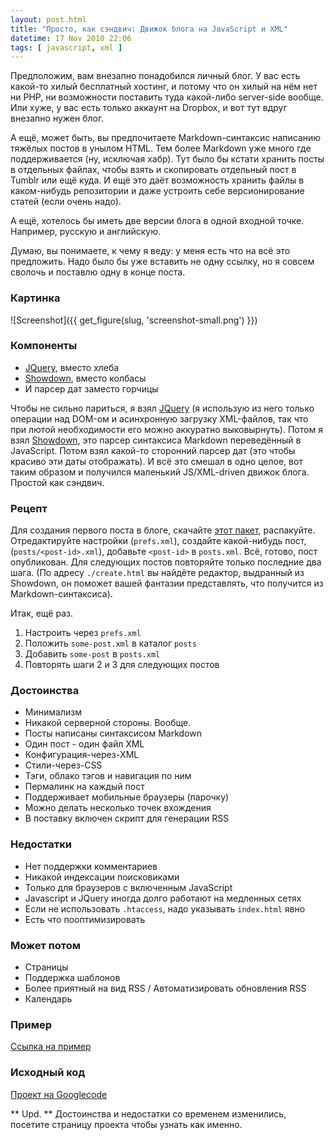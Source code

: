 ```yaml
---
layout: post.html
title: "Просто, как сэндвич: Движок блога на JavaScript и XML"
datetime: 17 Nov 2010 22:06
tags: [ javascript, xml ]
---
```


Предположим, вам внезапно понадобился личный блог. У вас есть какой-то хилый бесплатный хостинг, и потому что он хилый на нём нет ни PHP, ни возможности поставить туда какой-либо server-side вообще. Или хуже, у вас есть только аккаунт на Dropbox, и вот тут вдруг внезапно нужен блог.

А ещё, может быть, вы предпочитаете Markdown-синтаксис написанию тяжёлых постов в унылом HTML. Тем более Markdown уже много где поддерживается (ну, исключая хабр). Тут было бы кстати хранить посты в отдельных файлах, чтобы взять и скопировать отдельный пост в Tumblr или ещё куда. И ещё это даёт возможность хранить файлы в каком-нибудь репозитории и даже устроить себе версионирование статей (если очень надо).

А ещё, хотелось бы иметь две версии блога в одной входной точке. Например, русскую и английскую.

Думаю, вы понимаете, к чему я веду: у меня есть что на всё это предложить. Надо было бы уже вставить не одну ссылку, но я совсем сволочь и поставлю одну в конце поста.

### Картинка ###

![Screenshot]({{ get_figure(slug, 'screenshot-small.png') }})

### Компоненты ###

 * [JQuery](http://jquery.com), вместо хлеба
 * [Showdown](http://www.attacklab.net/showdown/), вместо колбасы
 * И парсер дат заместо горчицы

Чтобы не сильно париться, я взял [JQuery](http://jquery.com) (я использую из него только операции над DOM-ом и асинхронную загрузку XML-файлов, так что при лютой необходимости его можно аккуратно выковырнуть). Потом я взял [Showdown](http://www.attacklab.net/showdown/), это парсер синтаксиса Markdown переведённый в JavaScript. Потом взял какой-то сторонний парсер дат (это чтобы красиво эти даты отображать). И всё это смешал в одно целое, вот таким образом и получился маленький JS/XML-driven движок блога. Простой как сэндвич.

### Рецепт ###

Для создания первого поста в блоге, скачайте [этот пакет](http://code.google.com/p/showdown-blog/downloads/detail?name=swblog.zip), распакуйте. Отредактируйте настройки (`prefs.xml`), создайте какой-нибудь пост, (`posts/<post-id>.xml`), добавьте `<post-id>` в `posts.xml`. Всё, готово, пост опубликован. Для следующих постов повторяйте только последние два шага. (По адресу `./create.html` вы найдёте редактор, выдранный из Showdown, он поможет вашей фантазии представлять, что получится из Markdown-синтаксиса).

Итак, ещё раз.

1. Настроить через `prefs.xml`
2. Положить `some-post.xml` в каталог `posts`
3. Добавить `some-post` в `posts.xml`
4. Повторять шаги 2 и 3 для следующих постов

### Достоинства ###

 * Минимализм
 * Никакой серверной стороны. Вообще.
 * Посты написаны синтаксисом Markdown
 * Один пост - один файл XML
 * Конфигурация-через-XML
 * Стили-через-CSS
 * Тэги, облако тэгов и навигация по ним
 * Пермалинк на каждый пост
 * Поддерживает мобильные браузеры (парочку)
 * Можно делать несколько точек вхождения
 * В поставку включен скрипт для генерации RSS

### Недостатки ###

 * Нет поддержки комментариев
 * Никакой индексации поисковиками
 * Только для браузеров с включенным JavaScript
 * Javascript и JQuery иногда долго работают на медленных сетях
 * Если не использовать `.htaccess`, надо указывать `index.html` явно
 * Есть что пооптимизировать

### Может потом ###

 * Страницы
 * Поддержка шаблонов
 * Более приятный на вид RSS / Автоматизировать обновления RSS
 * Календарь

### Пример ###

[Ссылка на пример](http://showdown-blog.googlecode.com/hg/index.html)

### Исходный код ###

[Проект на Googlecode](http://showdown-blog.googlecode.com/)

** Upd. ** Достоинства и недостатки со временем изменились, посетите страницу проекта чтобы узнать как именно.
